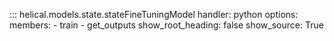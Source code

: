 ::: helical.models.state.stateFineTuningModel
    handler: python
    options:
      members:
        - train
        - get_outputs
      show_root_heading: false
      show_source: True